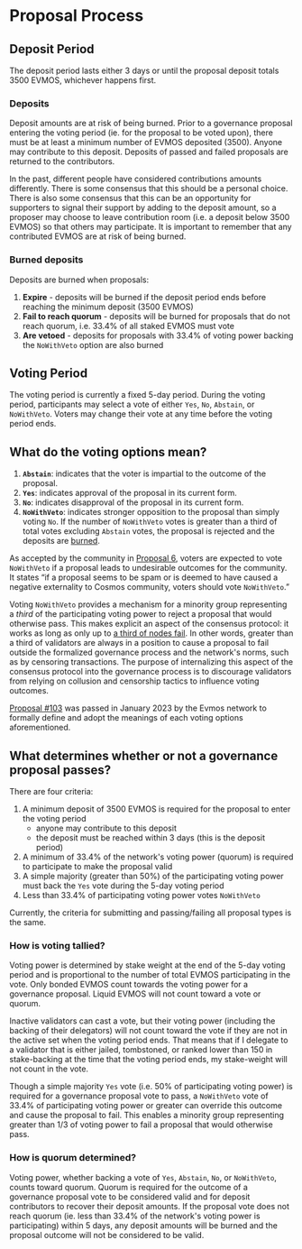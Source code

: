 <!--
order: 2
-->

# Proposal Process

## Deposit Period

The deposit period lasts either 3 days or until the proposal deposit totals 3500 EVMOS, whichever happens first.

### Deposits

Deposit amounts are at risk of being burned.
Prior to a governance proposal entering the voting period (ie.
for the proposal to be voted upon), there must be at least a minimum number of EVMOS deposited (3500).
Anyone may contribute to this deposit.
Deposits of passed and failed proposals are returned to the contributors.

In the past, different people have considered contributions amounts differently.
There is some consensus that this should be a personal choice.
There is also some consensus that this can be an opportunity for supporters
to signal their support by adding to the deposit amount, so a proposer may choose to leave contribution room
(i.e. a deposit below 3500 EVMOS) so that others may participate.
It is important to remember that any contributed EVMOS are at risk of being burned.

### Burned deposits

Deposits are burned when proposals:

1. **Expire** - deposits will be burned if the deposit period ends before reaching the minimum deposit (3500 EVMOS)
2. **Fail to reach quorum** - deposits will be burned for proposals that do not reach quorum,
   i.e. 33.4% of all staked EVMOS must vote
3. **Are vetoed** - deposits for proposals with 33.4% of voting power backing the `NoWithVeto` option are also burned

## Voting Period

The voting period is currently a fixed 5-day period.
During the voting period, participants may select a vote of either `Yes`, `No`, `Abstain`, or `NoWithVeto`.
Voters may change their vote at any time before the voting period ends.

## What do the voting options mean?

1. **`Abstain`**: indicates that the voter is impartial to the outcome of the proposal.
2. **`Yes`**: indicates approval of the proposal in its current form.
3. **`No`**: indicates disapproval of the proposal in its current form.
4. **`NoWithVeto`**: indicates stronger opposition to the proposal than simply voting `No`.
   If the number of `NoWithVeto` votes is greater than a third of total votes excluding `Abstain` votes,
   the proposal is rejected and the deposits are [burned](#burned-deposits).

As accepted by the community in [Proposal 6](https://www.mintscan.io/cosmos/proposals/6),
voters are expected to vote `NoWithVeto` if a proposal leads to undesirable outcomes for the community.
It states “if a proposal seems to be spam or is deemed to have caused a negative externality to Cosmos community,
voters should vote `NoWithVeto`.”

Voting `NoWithVeto` provides a mechanism for a minority group representing a *third* of the participating voting power
to reject a proposal that would otherwise pass.
This makes explicit an aspect of the consensus protocol:
it works as long as only up to
[a third of nodes fail](https://docs.tendermint.com/v0.35/introduction/what-is-tendermint.html).
In other words, greater than a third of validators are always in a position to cause a proposal to fail
outside the formalized governance process and the network's norms, such as by censoring transactions.
The purpose of internalizing this aspect of the consensus protocol into the governance process is
to discourage validators from relying on collusion and censorship tactics to influence voting outcomes.

[Proposal #103](https://www.mintscan.io/evmos/proposals/103) was passed in January 2023 by the Evmos network
to formally define and adopt the meanings of each voting options aforementioned.

## What determines whether or not a governance proposal passes?

There are four criteria:

1. A minimum deposit of 3500 EVMOS is required for the proposal to enter the voting period
   - anyone may contribute to this deposit
   - the deposit must be reached within 3 days (this is the deposit period)
2. A minimum of 33.4% of the network's voting power (quorum) is required to participate to make the proposal valid
3. A simple majority (greater than 50%) of the participating voting power must back the `Yes` vote
   during the 5-day voting period
4. Less than 33.4% of participating voting power votes `NoWithVeto`

Currently, the criteria for submitting and passing/failing all proposal types is the same.

### How is voting tallied?

Voting power is determined by stake weight at the end of the 5-day voting period
and is proportional to the number of total EVMOS participating in the vote.
Only bonded EVMOS count towards the voting power for a governance proposal.
Liquid EVMOS will not count toward a vote or quorum.

Inactive validators can cast a vote, but their voting power
(including the backing of their delegators) will not count toward the vote
if they are not in the active set when the voting period ends.
That means that if I delegate to a validator
that is either jailed, tombstoned, or ranked lower than 150 in stake-backing at the time that the voting period ends,
my stake-weight will not count in the vote.

Though a simple majority `Yes` vote (i.e. 50% of participating voting power) is required
for a governance proposal vote to pass,
a `NoWithVeto` vote of 33.4% of participating voting power or greater can override this outcome
and cause the proposal to fail.
This enables a minority group representing greater than 1/3 of voting power
to fail a proposal that would otherwise pass.

### How is quorum determined?

Voting power, whether backing a vote of `Yes`, `Abstain`, `No`, or `NoWithVeto`, counts toward quorum.
Quorum is required for the outcome of a governance proposal vote to be considered valid
and for deposit contributors to recover their deposit amounts.
If the proposal vote does not reach quorum (ie.
less than 33.4% of the network's voting power is participating) within 5 days,
any deposit amounts will be burned and the proposal outcome will not be considered to be valid.
